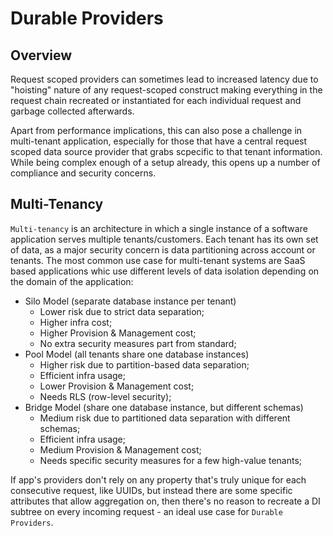 # Durable Providers

## Overview

Request scoped providers can sometimes lead to increased latency due to "hoisting" nature of any request-scoped construct making everything in the request chain recreated or instantiated for each individual request and garbage collected afterwards.

Apart from performance implications, this can also pose a challenge in multi-tenant application, especially for those that have a central request scoped data source provider that grabs scpecific to that tenant information. While being complex enough of a setup already, this opens up a number of compliance and security concerns.

## Multi-Tenancy

`Multi-tenancy` is an architecture in which a single instance of a software application serves multiple tenants/customers. Each tenant has its own set of data, as a major security concern is data partitioning across account or tenants.
The most common use case for multi-tenant systems are SaaS based applications whic use different levels of data isolation depending on the domain of the application:

- Silo Model (separate database instance per tenant)
  - Lower risk due to strict data separation;
  - Higher infra cost;
  - Higher Provision & Management cost;
  - No extra security measures part from standard;
- Pool Model (all tenants share one database instances)
  - Higher risk due to partition-based data separation;
  - Efficient infra usage;
  - Lower Provision & Management cost;
  - Needs RLS (row-level security);
- Bridge Model (share one database instance, but different schemas)
  - Medium risk due to partitioned data separation with different schemas;
  - Efficient infra usage;
  - Medium Provision & Management cost;
  - Needs specific security measures for a few high-value tenants;

If app's providers don't rely on any property that's truly unique for each consecutive request, like UUIDs, but instead there are some specific attributes that allow aggregation on, then there's no reason to recreate a DI subtree on every incoming request - an ideal use case for `Durable Providers`.
